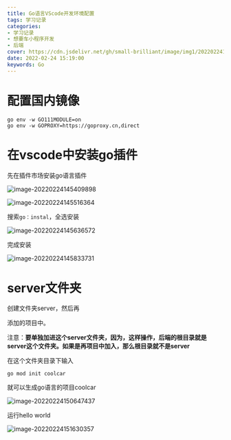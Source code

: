 ```yaml
---
title: Go语言VScode开发环境配置
tags: 学习记录
categories: 
- 学习记录
- 想要车小程序开发
- 后端
cover: https://cdn.jsdelivr.net/gh/small-brilliant/image/img1/202202241448220.png
date: 2022-02-24 15:19:00
keywords: Go
---
```

# 配置国内镜像

```
go env -w GO111MODULE=on
go env -w GOPROXY=https://goproxy.cn,direct
```

# 在vscode中安装go插件

先在插件市场安装go语言插件

![image-20220224145409898](https://cdn.jsdelivr.net/gh/small-brilliant/image/img1/202202241454987.png)

![image-20220224145516364](https://cdn.jsdelivr.net/gh/small-brilliant/image/img1/202202241456776.png)

搜索`go：instal`，全选安装

![image-20220224145636572](https://cdn.jsdelivr.net/gh/small-brilliant/image/img1/202202241456599.png)

完成安装

![image-20220224145833731](https://cdn.jsdelivr.net/gh/small-brilliant/image/img1/202202241458757.png)

# server文件夹

创建文件夹server，然后再

添加的项目中。

注意：**要单独加进这个server文件夹，因为，这样操作，后端的根目录就是server这个文件夹。如果是再项目中加入，那么根目录就不是server**

在这个文件夹目录下输入

```
go mod init coolcar
```

就可以生成go语言的项目coolcar

![image-20220224150647437](https://cdn.jsdelivr.net/gh/small-brilliant/image/img1/202202241506468.png)

运行hello world

![image-20220224151630357](https://cdn.jsdelivr.net/gh/small-brilliant/image/img1/202202241516392.png)